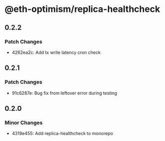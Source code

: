 # @eth-optimism/replica-healthcheck

## 0.2.2

### Patch Changes

- 4262ea2c: Add tx write latency cron check

## 0.2.1

### Patch Changes

- 91c6287e: Bug fix from leftover error during testing

## 0.2.0

### Minor Changes

- 4319e455: Add replica-healthcheck to monorepo

